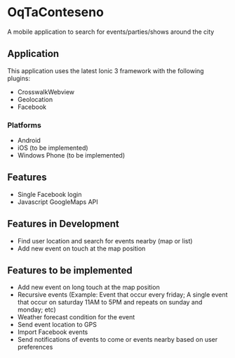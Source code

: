 # OqTaConteseno
A mobile application to search for events/parties/shows around the city

## Application
This application uses the latest Ionic 3 framework with the following plugins:
* CrosswalkWebview
* Geolocation
* Facebook

### Platforms
* Android
* iOS (to be implemented)
* Windows Phone (to be implemented)

## Features
* Single Facebook login
* Javascript GoogleMaps API

## Features in Development
* Find user location and search for events nearby (map or list)
* Add new event on touch at the map position

## Features to be implemented
* Add new event on long touch at the map position
* Recursive events (Example: Event that occur every friday; A single event that occur on saturday 11AM to 5PM and repeats on sunday and monday; etc)
* Weather forecast condition for the event
* Send event location to GPS
* Import Facebook events
* Send notifications of events to come or events nearby based on user preferences

